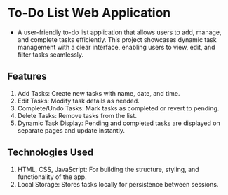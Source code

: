 # To-Do List Web Application

- A user-friendly to-do list application that allows users to add, manage, and complete tasks efficiently. This project showcases dynamic task management with a clear interface, enabling users to view, edit, and filter tasks seamlessly.

## Features
1. Add Tasks: Create new tasks with name, date, and time.
2. Edit Tasks: Modify task details as needed.
3. Complete/Undo Tasks: Mark tasks as completed or revert to pending.
4. Delete Tasks: Remove tasks from the list.
5. Dynamic Task Display: Pending and completed tasks are displayed on separate pages and update instantly.

## Technologies Used
1. HTML, CSS, JavaScript: For building the structure, styling, and functionality of the app.
2. Local Storage: Stores tasks locally for persistence between sessions.